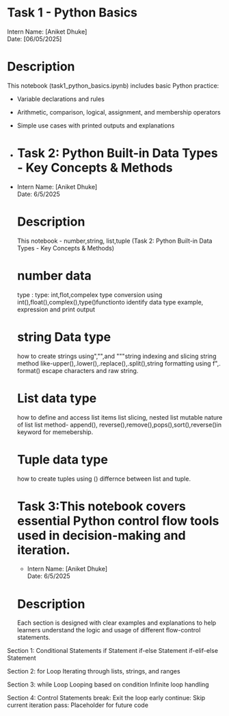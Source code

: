 # Task 1 - Python Basics

Intern Name: [Aniket Dhuke]  
Date: [06/05/2025]

# Description

This notebook (task1_python_basics.ipynb) includes basic Python practice:
- Variable declarations and rules
- Arithmetic, comparison, logical, assignment, and membership operators
- Simple use cases with printed outputs and explanations

- # Task 2: Python Built-in Data Types - Key Concepts & Methods
- Intern Name: [Aniket Dhuke]  
  Date: 6/5/2025

  # Description
   This notebook - number,string, list,tuple (Task 2: Python Built-in Data Types - Key Concepts & Methods)

  # number data
  type : type: int,flot,compelex type conversion using
  int(),float(),complex(),type()functionto identify data type example, expression and print output
  # string Data type
  how to create strings using","",and """string indexing and slicing string method like-upper(),.lower(),.replace(),.split(),string formatting using f",. format()
  escape characters and raw string.
  # List data type
  how to define and access list items list slicing, nested list mutable nature of list
  list method- append(), reverse(),remove(),pops(),sort(),reverse()in keyword for memebership.
  # Tuple data type
  how to create tuples using () differnce between list and tuple.

  # Task 3:This notebook covers essential Python control flow tools used in decision-making and iteration.
  - Intern Name: [Aniket Dhuke]  
     Date: 6/5/2025
  # Description
   Each section is designed with clear examples and explanations to help learners understand the logic and usage of different flow-control statements.

Section 1: Conditional Statements if Statement if-else Statement if-elif-else Statement

Section 2: for Loop Iterating through lists, strings, and ranges

Section 3: while Loop Looping based on condition Infinite loop handling

Section 4: Control Statements break: Exit the loop early continue: Skip current iteration pass: Placeholder for future code

